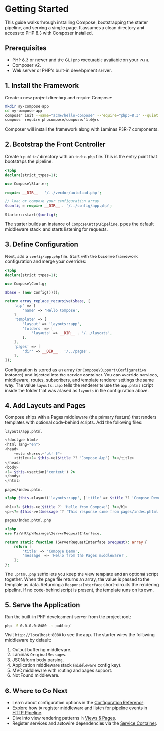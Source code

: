 # Getting Started

This guide walks through installing Compose, bootstrapping the starter pipeline, and serving a simple page. It assumes a clean directory and access to PHP 8.3 with Composer installed.

## Prerequisites

- PHP 8.3 or newer and the CLI `php` executable available on your `PATH`.
- Composer v2.
- Web server or PHP's built-in development server.

## 1. Install the Framework

Create a new project directory and require Compose:

```bash
mkdir my-compose-app
cd my-compose-app
composer init --name="acme/hello-compose" --require="php:~8.3" --quiet
composer require phpcompose/compose:^1.0@rc
```

Composer will install the framework along with Laminas PSR-7 components.

## 2. Bootstrap the Front Controller

Create a `public/` directory with an `index.php` file. This is the entry point that bootstraps the pipeline.

```php
<?php
declare(strict_types=1);

use Compose\Starter;

require __DIR__ . '/../vendor/autoload.php';

// load or compose your configuration array
$config = require __DIR__ . '/../config/app.php';

Starter::start($config);
```

The starter builds an instance of `Compose\Http\Pipeline`, pipes the default middleware stack, and starts listening for requests.

## 3. Define Configuration

Next, add a `config/app.php` file. Start with the baseline framework configuration and merge your overrides:

```php
<?php
declare(strict_types=1);

use Compose\Config;

$base = (new Config())();

return array_replace_recursive($base, [
    'app' => [
        'name' => 'Hello Compose',
    ],
    'template' => [
        'layout' => 'layouts::app',
        'folders' => [
            'layouts' => __DIR__ . '/../layouts',
        ],
    ],
    'pages' => [
        'dir' => __DIR__ . '/../pages',
    ],
]);
```

Configuration is stored as an array (or `Compose\Support\Configuration` instance) and injected into the service container. You can override services, middleware, routes, subscribers, and template renderer settings the same way.
The value `layouts::app` tells the renderer to use the `app.phtml` script inside the folder that was aliased as `layouts` in the configuration above.

## 4. Add Layouts and Pages

Compose ships with a Pages middleware (the primary feature) that renders templates with optional code-behind scripts. Add the following files:

`layouts/app.phtml`

```php
<!doctype html>
<html lang="en">
<head>
    <meta charset="utf-8">
    <title><?= $this->e($title ?? 'Compose App') ?></title>
</head>
<body>
<?= $this->section('content') ?>
</body>
</html>
```

`pages/index.phtml`

```php
<?php $this->layout('layouts::app', ['title' => $title ?? 'Compose Demo']); ?>

<h1><?= $this->e($title ?? 'Hello from Compose') ?></h1>
<p><?= $this->e($message ?? 'This response came from pages/index.phtml.') ?></p>
```

`pages/index.phtml.php`

```php
<?php
use Psr\Http\Message\ServerRequestInterface;

return static function (ServerRequestInterface $request): array {
    return [
        'title' => 'Compose Demo',
        'message' => 'Hello from the Pages middleware!',
    ];
};
```

The `.phtml.php` suffix lets you keep the view template and an optional script together. When the page file returns an array, the value is passed to the template as data. Returning a `ResponseInterface` short-circuits the rendering pipeline. If no code-behind script is present, the template runs on its own.

## 5. Serve the Application

Run the built-in PHP development server from the project root:

```bash
php -S 0.0.0.0:8080 -t public/
```

Visit `http://localhost:8080` to see the app. The starter wires the following middleware by default:

1. Output buffering middleware.
2. Laminas `OriginalMessages`.
3. JSON/form body parsing.
4. Application middleware stack (`middleware` config key).
5. MVC middleware with routing and pages support.
6. Not Found middleware.

## 6. Where to Go Next

- Learn about configuration options in the [Configuration Reference](configuration.md).
- Explore how to register middleware and listen for pipeline events in [HTTP Pipeline](http-pipeline.md).
- Dive into view rendering patterns in [Views & Pages](views-and-pages.md).
- Register services and autowire dependencies via the [Service Container](service-container.md).
